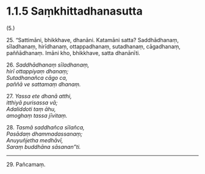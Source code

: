 

# 1.1.5 Saṃkhittadhanasutta




(5.)

25\. “Sattimāni, bhikkhave, dhanāni. Katamāni satta? Saddhādhanaṃ, sīladhanaṃ, hirīdhanaṃ, ottappadhanaṃ, sutadhanaṃ, cāgadhanaṃ, paññādhanaṃ. Imāni kho, bhikkhave, satta dhanānīti.

26\. _Saddhādhanaṃ sīladhanaṃ,_  
_hirī ottappiyaṃ dhanaṃ;_  
_Sutadhanañca cāgo ca,_  
_paññā ve sattamaṃ dhanaṃ._  


27\. _Yassa ete dhanā atthi,_  
_itthiyā purisassa vā;_  
_Adaliddoti taṃ āhu,_  
_amoghaṃ tassa jīvitaṃ._  


28\. _Tasmā saddhañca sīlañca,_  
_Pasādaṃ dhammadassanaṃ;_  
_Anuyuñjetha medhāvī,_  
_Saraṃ buddhāna sāsanan”ti._  


---

29\. Pañcamaṃ.





